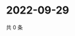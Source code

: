 # 2022-09-29

共 0 条

<!-- BEGIN WEIBO -->
<!-- 最后更新时间 Thu Sep 29 2022 22:27:17 GMT+0800 (China Standard Time) -->

<!-- END WEIBO -->
